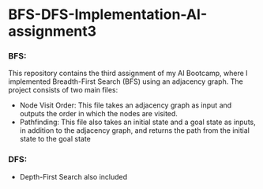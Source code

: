 # BFS-DFS-Implementation-AI-assignment3
### BFS:
This repository contains the third assignment of my AI Bootcamp, where I implemented Breadth-First Search (BFS) using an adjacency graph.
The project consists of two main files:
- Node Visit Order: This file takes an adjacency graph as input and outputs the order in which the nodes are visited.
- Pathfinding: This file also takes an initial state and a goal state as inputs, in addition to the adjacency graph, and returns the path from the initial state to the goal state
### DFS:
- Depth-First Search also included
